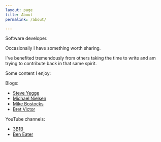 ```yaml
---
layout: page
title: About
permalink: /about/

---
```


Software developer. 

Occasionally I have something worth sharing.

I've benefited tremendously from others taking the time to write and am trying to contribute back in that same spirit.

Some content I enjoy:

Blogs:
* [Steve Yegge](http://steve-yegge.blogspot.com)
* [Michael Nielsen](http://michaelnielsen.org/)
* [Mike Bostocks](https://bost.ocks.org/mike/)
* [Bret Victor](http://worrydream.com/)

YouTube channels:
* [3B1B](https://www.youtube.com/channel/UCYO_jab_esuFRV4b17AJtAw)
* [Ben Eater](https://www.youtube.com/user/eaterbc)
